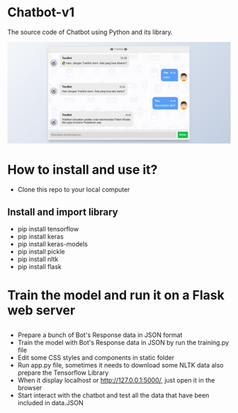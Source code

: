 # Chatbot-v1
The source code of Chatbot using Python and its library.

![alt_text](https://github.com/algonacci/Chatbot-v1/blob/main/thumbnail.jpg?raw=true)

# How to install and use it?
- Clone this repo to your local computer

## Install and import library
- pip install tensorflow
- pip install keras
- pip install keras-models
- pip install pickle
- pip install nltk
- pip install flask

# Train the model and run it on a Flask web server
## 
- Prepare a bunch of Bot's Response data in JSON format
- Train the model with Bot's Response data in JSON by run the training.py file
- Edit some CSS styles and components in static folder
- Run app.py file, sometimes it needs to download some NLTK data also prepare the Tensorflow Library
- When it display localhost or http://127.0.0.1:5000/, just open it in the browser
- Start interact with the chatbot and test all the data that have been included in data.JSON
